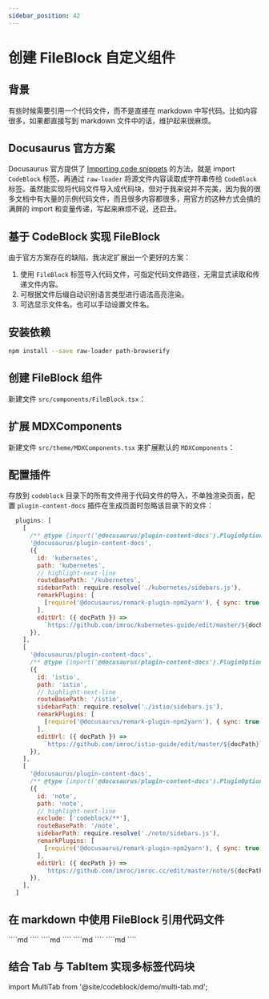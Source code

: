 ```yaml
---
sidebar_position: 42
---
```


# 创建 FileBlock 自定义组件

## 背景

有些时候需要引用一个代码文件，而不是直接在 markdown 中写代码。比如内容很多，如果都直接写到 markdown 文件中的话，维护起来很麻烦。

## Docusaurus 官方方案

Docusaurus 官方提供了 [Importing code snippets](https://docusaurus.io/docs/markdown-features/react#importing-code-snippets) 的方法，就是 import `CodeBlock` 标签，再通过 `raw-loader` 将源文件内容读取成字符串传给 `CodeBlock` 标签。虽然能实现将代码文件导入成代码块，但对于我来说并不完美，因为我的很多文档中有大量的示例代码文件，而且很多内容都很多，用官方的这种方式会搞的满屏的 import 和变量传递，写起来麻烦不说，还巨丑。

## 基于 CodeBlock 实现 FileBlock

由于官方方案存在的缺陷，我决定扩展出一个更好的方案：
1. 使用 `FileBlock` 标签导入代码文件，可指定代码文件路径，无需显式读取和传递文件内容。
2. 可根据文件后缀自动识别语言类型进行语法高亮渲染。
3. 可选显示文件名，也可以手动设置文件名。

## 安装依赖

```bash npm2yarn
npm install --save raw-loader path-browserify
```

## 创建 FileBlock 组件

新建文件 `src/components/FileBlock.tsx`：

<FileBlock showLineNumbers file="@site/src/components/FileBlock.tsx" title="src/components/FileBlock.tsx" />

## 扩展 MDXComponents

新建文件 `src/theme/MDXComponents.tsx` 来扩展默认的 `MDXComponents`：

<FileBlock showLineNumbers file="MDXComponents.tsx" title="src/theme/MDXComponents.tsx" />

## 配置插件

存放到 `codeblock` 目录下的所有文件用于代码文件的导入，不单独渲染页面，配置 `plugin-content-docs` 插件在生成页面时忽略该目录下的文件：

```js showLineNumbers title="docusaurus.config.js"
  plugins: [
    [
      /** @type {import('@docusaurus/plugin-content-docs').PluginOptions} */
      '@docusaurus/plugin-content-docs',
      ({
        id: 'kubernetes',
        path: 'kubernetes',
        // highlight-next-line
        routeBasePath: '/kubernetes',
        sidebarPath: require.resolve('./kubernetes/sidebars.js'),
        remarkPlugins: [
          [require('@docusaurus/remark-plugin-npm2yarn'), { sync: true }],
        ],
        editUrl: ({ docPath }) =>
          `https://github.com/imroc/kubernetes-guide/edit/master/${docPath}`,
      }),
    ],
    [
      '@docusaurus/plugin-content-docs',
      /** @type {import('@docusaurus/plugin-content-docs').PluginOptions} */
      ({
        id: 'istio',
        path: 'istio',
        // highlight-next-line
        routeBasePath: '/istio',
        sidebarPath: require.resolve('./istio/sidebars.js'),
        remarkPlugins: [
          [require('@docusaurus/remark-plugin-npm2yarn'), { sync: true }],
        ],
        editUrl: ({ docPath }) =>
          `https://github.com/imroc/istio-guide/edit/master/${docPath}`,
      }),
    ],
    [
      '@docusaurus/plugin-content-docs',
      /** @type {import('@docusaurus/plugin-content-docs').PluginOptions} */
      ({
        id: 'note',
        path: 'note',
        // highlight-next-line
        exclude: ['codeblock/**'],
        routeBasePath: '/note',
        sidebarPath: require.resolve('./note/sidebars.js'),
        remarkPlugins: [
          [require('@docusaurus/remark-plugin-npm2yarn'), { sync: true }],
        ],
        editUrl: ({ docPath }) =>
          `https://github.com/imroc/imroc.cc/edit/master/note/${docPath}`,
      }),
    ],
  ]
```

## 在 markdown 中使用 FileBlock 引用代码文件

<Tabs>

  <TabItem value="file" label="指定代码文件路径">
    <Tabs>
      <TabItem value="md-file" label="markdown 写法">
        ````md
        <FileBlock file="demo/hello.go" />
        ````
      </TabItem>
      <TabItem value="demo-file" label="效果">
        <FileBlock file="demo/hello.go" />
      </TabItem>
    </Tabs>
  </TabItem>

  <TabItem value="showLineNumbers" label="显示行号">
    <Tabs>
      <TabItem value="md-showLineNumbers" label="markdown 写法">
        ````md
        <FileBlock showLineNumbers file="demo/hello.go" />
        ````
      </TabItem>
      <TabItem value="demo-showLineNumbers" label="效果">
        <FileBlock showLineNumbers  file="demo/hello.go" />
      </TabItem>
    </Tabs>
  </TabItem>

  <TabItem value="showFileName" label="显示文件名">
    <Tabs>
      <TabItem value="md-showFileName" label="markdown 写法">
        ````md
        <FileBlock showFileName file="demo/hello.go" />
        ````
      </TabItem>
      <TabItem value="demo-showFileName" label="效果">
        <FileBlock showFileName file="demo/hello.go" />
      </TabItem>
    </Tabs>
  </TabItem>

  <TabItem value="title" label="手动指定文件名">
    <Tabs>
      <TabItem value="md-title" label="markdown 写法">
        ````md
        <FileBlock file="demo/hello.go" title="main.go" />
        ````
      </TabItem>
      <TabItem value="demo-title" label="效果">
        <FileBlock file="demo/hello.go" title="main.go" />
      </TabItem>
    </Tabs>
  </TabItem>

</Tabs>

## 结合 Tab 与 TabItem 实现多标签代码块

import MultiTab from '@site/codeblock/demo/multi-tab.md';

<Tabs>
  <TabItem value="md" label="markdown 写法">
    <FileBlock file="demo/multi-tab.md" />
  </TabItem>
  <TabItem value="demo" label="效果">
    <MultiTab />
  </TabItem>
</Tabs>
